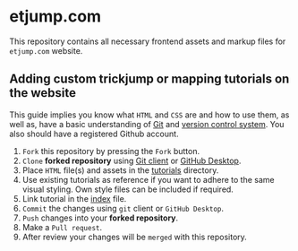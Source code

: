 # etjump.com

This repository contains all necessary frontend assets and markup files for `etjump.com` website.  

## Adding custom trickjump or mapping tutorials on the website

This guide implies you know what `HTML` and `CSS` are and how to use them, as well as, have a basic understanding of [Git](https://www.tutorialspoint.com/git/index.htm) and [version control system](https://www.geeksforgeeks.org/version-control-systems/). You also should have a registered Github account.

1. `Fork` this repository by pressing the `Fork` button.
2. `Clone` __forked repository__ using [Git client](https://git-scm.com/) or [GitHub Desktop](https://desktop.github.com/).
3. Place `HTML` file(s) and assets in the [tutorials](tutorials) directory. 
4. Use existing tutorials as reference if you want to adhere to the same visual styling. Own style files can be included if required.
5. Link tutorial in the [index](index.html#L49) file.
6. `Commit` the changes using `git` client or `GitHub Desktop`.
7. `Push` changes into your __forked repository__.
8. Make a `Pull request`.
9. After review your changes will be `merged` with this repository.
